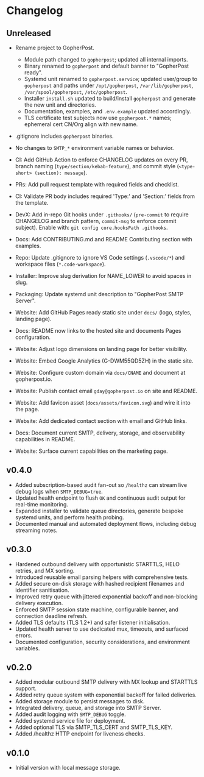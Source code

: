 # Changelog

## Unreleased
- Rename project to GopherPost.
  - Module path changed to `gopherpost`; updated all internal imports.
  - Binary renamed to `gopherpost` and default banner to "GopherPost ready".
  - Systemd unit renamed to `gopherpost.service`; updated user/group to `gopherpost` and paths under `/opt/gopherpost`, `/var/lib/gopherpost`, `/var/spool/gopherpost`, `/etc/gopherpost`.
  - Installer `install.sh` updated to build/install `gopherpost` and generate the new unit and directories.
  - Documentation, examples, and `.env.example` updated accordingly.
  - TLS certificate test subjects now use `gopherpost.*` names; ephemeral cert CN/Org align with new name.
- .gitignore includes `gopherpost` binaries.
- No changes to `SMTP_*` environment variable names or behavior.

- CI: Add GitHub Action to enforce CHANGELOG updates on every PR, branch naming (`type/section/kebab-feature`), and commit style (`<type-short> (section): message`).
- PRs: Add pull request template with required fields and checklist.
- CI: Validate PR body includes required 'Type:' and 'Section:' fields from the template.
- DevX: Add in-repo Git hooks under `.githooks/` (`pre-commit` to require CHANGELOG and branch pattern, `commit-msg` to enforce commit subject). Enable with: `git config core.hooksPath .githooks`.
- Docs: Add CONTRIBUTING.md and README Contributing section with examples.
- Repo: Update .gitignore to ignore VS Code settings (`.vscode/*`) and workspace files (`*.code-workspace`).
- Installer: Improve slug derivation for NAME_LOWER to avoid spaces in slug.
- Packaging: Update systemd unit description to "GopherPost SMTP Server".
- Website: Add GitHub Pages ready static site under `docs/` (logo, styles, landing page).
- Docs: README now links to the hosted site and documents Pages configuration.
- Website: Adjust logo dimensions on landing page for better visibility.
- Website: Embed Google Analytics (G-DWM55QD5ZH) in the static site.
- Website: Configure custom domain via `docs/CNAME` and document at gopherpost.io.
- Website: Publish contact email `gday@gopherpost.io` on site and README.
- Website: Add favicon asset (`docs/assets/favicon.svg`) and wire it into the page.
- Website: Add dedicated contact section with email and GitHub links.
- Docs: Document current SMTP, delivery, storage, and observability capabilities in README.
- Website: Surface current capabilities on the marketing page.

## v0.4.0
- Added subscription-based audit fan-out so `/healthz` can stream live debug logs when `SMTP_DEBUG=true`.
- Updated health endpoint to flush `OK` and continuous audit output for real-time monitoring.
- Expanded installer to validate queue directories, generate bespoke systemd units, and perform health probing.
- Documented manual and automated deployment flows, including debug streaming notes.

## v0.3.0
- Hardened outbound delivery with opportunistic STARTTLS, HELO retries, and MX sorting.
- Introduced reusable email parsing helpers with comprehensive tests.
- Added secure on-disk storage with hashed recipient filenames and identifier sanitisation.
- Improved retry queue with jittered exponential backoff and non-blocking delivery execution.
- Enforced SMTP session state machine, configurable banner, and connection deadline refresh.
- Added TLS defaults (TLS 1.2+) and safer listener initialisation.
- Updated health server to use dedicated mux, timeouts, and surfaced errors.
- Documented configuration, security considerations, and environment variables.

## v0.2.0
- Added modular outbound SMTP delivery with MX lookup and STARTTLS support.
- Added retry queue system with exponential backoff for failed deliveries.
- Added storage module to persist messages to disk.
- Integrated delivery, queue, and storage into SMTP Server.
- Added audit logging with `SMTP_DEBUG` toggle.
- Added systemd service file for deployment.
- Added optional TLS via SMTP_TLS_CERT and SMTP_TLS_KEY.
- Added /healthz HTTP endpoint for liveness checks.

## v0.1.0
- Initial version with local message storage.
